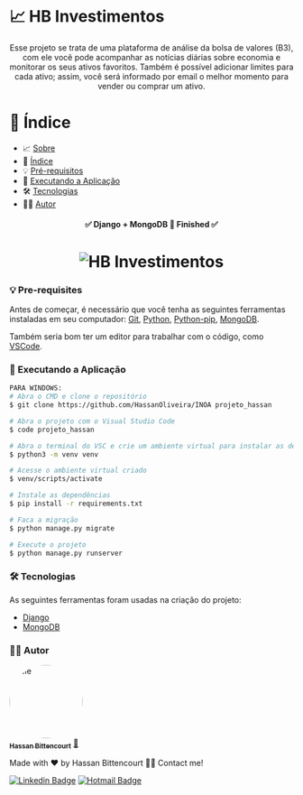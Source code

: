 

# 📈 HB Investimentos

<p align="center">Esse projeto se trata de uma plataforma de análise da bolsa de valores (B3), com ele você pode acompanhar as notícias diárias sobre economia e monitorar os seus ativos favoritos. Também é possível adicionar limites para cada ativo; assim, você será informado por email o melhor momento para vender ou comprar um ativo.</p>

📑 Índice
=================
<!--ts-->
   * 📈 [Sobre](#📈-hb-investimentos)
   * 📑 [Índice](#📑-índice)
   * 💡 [Pré-requisitos](#💡-pré-requisitos)
   * 🎲 [Executando a Aplicação](#🎲-executando-a-aplicação)
   * 🛠  [Tecnologias](#🛠-tecnologias)
   * 👨‍💻 [Autor](#👨‍💻-autor)
<!--te-->

<h4 align="center"> 
	✅  Django + MongoDB 🚀 Finished  ✅
</h4>

<h1 align="center">
  <img alt="HB Investimentos" title="HB Investimentos" src="./static/assets/gif.gif" />
</h1>

### 💡 Pre-requisites

Antes de começar, é necessário que você tenha as seguintes ferramentas instaladas em seu computador:
[Git](https://git-scm.com), [Python](https://www.python.org/), [Python-pip](https://pypi.org/project/pip/), [MongoDB](https://www.mongodb.com/). 

Também seria bom ter um editor para trabalhar com o código, como [VSCode](https://code.visualstudio.com/).


### 🎲 Executando a Aplicação

```bash
PARA WINDOWS:
# Abra o CMD e clone o repositório
$ git clone https://github.com/HassanOliveira/INOA projeto_hassan

# Abra o projeto com o Visual Studio Code
$ code projeto_hassan

# Abra o terminal do VSC e crie um ambiente virtual para instalar as dependências
$ python3 -m venv venv

# Acesse o ambiente virtual criado
$ venv/scripts/activate

# Instale as dependências
$ pip install -r requirements.txt

# Faca a migração
$ python manage.py migrate

# Execute o projeto
$ python manage.py runserver
```

### 🛠 Tecnologias

As seguintes ferramentas foram usadas na criação do projeto:

- [Django](https://www.djangoproject.com/)
- [MongoDB](https://www.mongodb.com/)

### 👨‍💻 Autor

<a href="https://www.linkedin.com/in/hassanaboliveira/">
 <img style="border-radius: 50%;" src="https://media.licdn.com/dms/image/D4E03AQHjlBTrs5MBPg/profile-displayphoto-shrink_800_800/0/1669495824560?e=1699488000&v=beta&t=OtvYsF9WlSiq-vXV4nDs-WzsFWaf68AAiDatl-W00Sw" width="130px;" alt="Me"/>
 <br />
 <sub><b>Hassan Bittencourt</b></sub></a> <a href="https://www.linkedin.com/in/hassanaboliveira/" title="Hassan Bittencourt">🚀</a>

Made with ❤️ by Hassan Bittencourt 👋🏽 Contact me!

[![Linkedin Badge](https://img.shields.io/badge/-LinkedIn-blue?style=flat-square&logo=Linkedin&logoColor=white&link=https://www.linkedin.com/in/hassanaboliveira/)](https://www.linkedin.com/in/hassanaboliveira/)
[![Hotmail Badge](https://img.shields.io/badge/-Hotmail-0078D4?style=flat-square&logo=microsoft-outlook&logoColor=white&link=mailto:hassan_bittencourt@hotmail.com)](mailto:hassan_bittencourt@hotmail.com)
